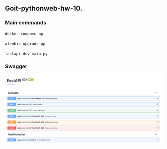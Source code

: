 ## Goit-pythonweb-hw-10.

### Main commands
```
docker compose up

alembic upgrade up

fastapi dev main.py
```

### Swagger
![swagger.png](swagger.png)